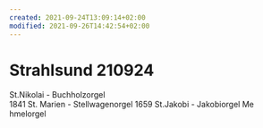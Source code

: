 ```yaml
---
created: 2021-09-24T13:09:14+02:00
modified: 2021-09-26T14:42:54+02:00
---
```


# Strahlsund 210924

St.Nikolai - Buchholzorgel     
1841
St. Marien - Stellwagenorgel 1659
St.Jakobi - Jakobiorgel Me hmelorgel
